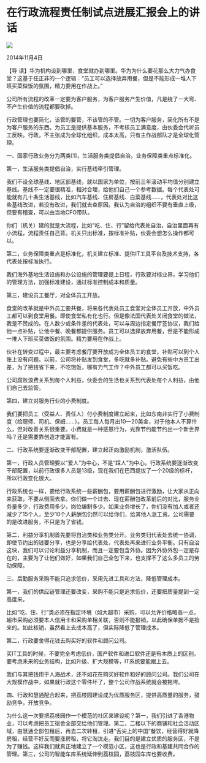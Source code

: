 # 在行政流程责任制试点进展汇报会上的讲话
<img class="pv" src="https://api.visitor.plantree.me/visitor-badge/pv?namespace=plantree.me&key=renzhengfei-speeches/在行政流程责任制试点进展汇报会上的讲话.md">



2014年11月4日



【导  读】华为机构设到哪里，食堂就办到哪里。华为为什么要花那么大力气办食堂？这基于任正非的一个逻辑：“员工可以选择放弃用餐，但是不能形成一堆人下班买菜做饭的氛围，精力要用在作战上。”



公司所有流程的改革一定要为客户服务，为客户服务产生价值，凡是绕了一大弯、不产生价值的流程都要砍掉。

行政管理也要简化，该管的要管，不该管的不管。一切为客户服务，简化所有不是为客户服务的东西。为员工是提供基本服务，不考核员工满意度，由伙委会代听员工反映。行政，不主张成为全球化组织，成本太高，只有主作战部队才是全球化管理。

一、国家行政业务分为两类[1]，生活服务类提倡自治，业务保障类重点标准化。

第一，生活服务类提倡自治，实行基线牵引管理。

我们不设全球基线、地区部基线，就以国家为单位，按前三年滚动平均值分别建立基线。基线不一定要很精准，相对合理，给他们自己一个参考数据。每个代表处可能就有几十条生活基线，比如汽车基线、住房基线、白菜基线……，代表处对比这些基线改进，若没有改进，我们就去查原因。我认为自治的组织不要有垂直上级，但要有稽查，可以由当地CFO带队。

你们（机关）建的就是大流程，比如“吃、住、行”留给代表处自治，自治里面再有小流程，流程责任自己背。机关只出标准，按标准补贴，伙委会想怎么操作都可以。

第二，业务保障类重点是标准化，机关建立标准、提供IT工具平台及技术支持，各代表处按标准执行。

我们海外基地生活设施和办公设施的管理要提上日程，行政要对标业界，学习他们的管理方法，加强标准建设，通过标准控制成本和质量。

第三，建设员工餐厅，对全体员工开放。

食堂的改革就是中外员工要共餐，将来各代表处员工食堂对全体员工开放，中外员工都可以到食堂用餐。即使食堂私有化也行。但是像法国代表处关闭食堂的做法，我是不赞成的。在人数少或条件差的代表处，可以与周边指定餐厅签协议，我们给他一点补贴，让他中餐、晚餐都提供服务。员工可以选择放弃用餐，但是不能形成一堆人下班买菜做饭的氛围。精力要用在作战上。

伙补在转变过程中，最主要考虑餐厅要开放成为全体员工的食堂，补贴可以到个人账上没有问题。以前，公司将补贴发到食堂，多吃就多补贴。避免有些中方员工出差，为了把钱省下来，不吃饱饭，哪有力气工作？中外员工都可以买饭吃。

公司腐败浪费关系到每个人利益，伙委会的生活也关系到代表处每个人利益，由他们自己去监管。

第四，建立对服务行业的小费制度。

我们要把员工（受益人、责任人）付小费制度建立起来，比如东南非实行了小费制度（给厨师、司机、保姆……）。员工每人每月出10—20美金，对于他本人不算什么，但对改善关系很重要。小费就是一种感恩行为，光靠节约能节约出一个新世界吗？还是需要靠创造才能富有。

二、行政系统要逐渐改变干部配置，建立起正向激励机制，激活队伍。

第一，行政人员管理要以“爱人”为中心，不是“踩人”为中心。行政系统要逐渐改变干部配置，以前行政很多人员是13级，现在我们在巴西提拔了一个20级的标杆，所以行政变化很大。

行政系统也一样，要给行政系统一些薪酬包，要用薪酬包进行激励，让大家从正向来获取，不要从侧面去拿。你们做一个过去、现在薪酬包改革前后的对比，服务业务量多少，行政费用多少，岗位编制多少。如果业务增长了，你们没有加人或者还减少了15个人，至少10个人薪酬包仍然可以给你们，给其他人涨工资。公司需要的是改进服务，不只是为了省钱。

第二，利益分享机制首先要将自治类和业务类分开。业务类归代表处去统一协调，即使节约出的钱要分享，也是分享给代表处，代表处再来进行业务平衡。只有自治这块，我们可以讨论利益分享机制，而且一定要包含外协。因为外协外包一定是存在的，主要为了让他们做好，如果我们自己全包下来，也支撑不了这么多员工的劳动保障。

三、后勤服务采购不能只追求低价，采用先进工具和方法，降低管理成本。

第一，我们的供应链管理还要改变，采购不能只是追求低价，还要把质量提到一定高度来。

比如“吃、住、行”类必须在指定环境（如大超市）采购，可以允许价格略高一点。超市采购必须要本人信用卡和采购单相关联，否则不能报销，以此确保单据不是捡来的。如此核销，虽然看上去成本高了，但实际降低了管理成本。

第二，行政要舍得花钱去购买好的软件和顾问公司。

买IT工具的时候，不要完全考虑低价，国产软件和进口软件还是有本质上的区别。要考虑未来的业务结构，比如升级、扩大规模等，IT系统要能跟上去。

我们与其把钱用于人海战术，还不如花在购买好软件和好的顾问公司。我们公司在大规模作战中，如果就行政这个零件坏了，整个公司作战系统就会被拖垮。

四、行政和慧通配合起来，把荔枝园建设成为优质服务区，提供高质量的服务，鼓励竞争，开放竞争。

为什么这一次要把荔枝园作一个模范的社区来建设呢？第一，我们引进了香港物业，可以考虑把员工宿舍全部交给他们管理。第二，二楼以下的商铺和社会活动区域，由慧通全部包租后，再去二次转租，引进“舌尖上的中国”餐饮，经营得好就降房租，经营不好反而要涨房租，将它淘汰走。我们目的是建立优质的服务区，不是为了赚钱。这样我们就真正地建立了一个模范小区，这也是行政和基建共同合作的管理。第三，公司的智能车库系统延伸到荔枝园，荔枝园车库也要收费。

